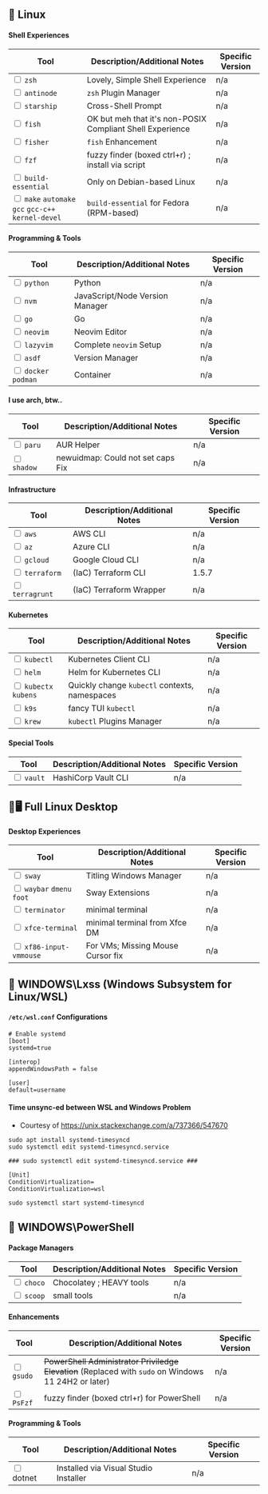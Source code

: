 🐧 Linux
---

#### Shell Experiences

|Tool|Description/Additional Notes|Specific Version|
--|--|--
<input type="checkbox"> `zsh` | Lovely, Simple Shell Experience | n/a
<input type="checkbox"> `antinode` | `zsh` Plugin Manager | n/a
<input type="checkbox"> `starship` | Cross-Shell Prompt | n/a
<input type="checkbox"> `fish` | OK but meh that it's non-POSIX Compliant Shell Experience | n/a
<input type="checkbox"> `fisher` | `fish` Enhancement | n/a
<input type="checkbox"> `fzf` | fuzzy finder (boxed ctrl+r) ; install via script | n/a
<input type="checkbox"> `build-essential` | Only on Debian-based Linux | n/a
<input type="checkbox"> `make` `automake` `gcc` `gcc-c++` `kernel-devel` | `build-essential` for Fedora (RPM-based) | n/a

#### Programming & Tools
|Tool|Description/Additional Notes|Specific Version|
--|--|--
<input type="checkbox"> `python` | Python | n/a
<input type="checkbox"> `nvm` | JavaScript/Node Version Manager | n/a
<input type="checkbox"> `go` | Go | n/a
<input type="checkbox"> `neovim` | Neovim Editor | n/a
<input type="checkbox"> `lazyvim` | Complete `neovim` Setup | n/a
<input type="checkbox"> `asdf` | Version Manager | n/a
<input type="checkbox"> `docker` `podman` | Container | n/a

#### I use arch, btw..

|Tool|Description/Additional Notes|Specific Version|
--|--|--
<input type="checkbox"> `paru` | AUR Helper | n/a
<input type="checkbox"> `shadow` | newuidmap: Could not set caps Fix | n/a

#### Infrastructure
|Tool|Description/Additional Notes|Specific Version|
--|--|--
<input type="checkbox"> `aws` | AWS CLI | n/a
<input type="checkbox"> `az` | Azure CLI | n/a
<input type="checkbox"> `gcloud` | Google Cloud CLI | n/a
<input type="checkbox"> `terraform` | (IaC) Terraform CLI | 1.5.7
<input type="checkbox"> `terragrunt` | (IaC) Terraform Wrapper | n/a

#### Kubernetes
|Tool|Description/Additional Notes|Specific Version|
--|--|--
<input type="checkbox"> `kubectl` | Kubernetes Client CLI | n/a
<input type="checkbox"> `helm` | Helm for Kubernetes CLI | n/a
<input type="checkbox"> `kubectx` `kubens` | Quickly change `kubectl` contexts, namespaces| n/a
<input type="checkbox"> `k9s` | fancy TUI `kubectl` | n/a
<input type="checkbox"> `krew` | `kubectl` Plugins Manager | n/a

#### Special Tools
|Tool|Description/Additional Notes|Specific Version|
--|--|--
<input type="checkbox"> `vault` | HashiCorp Vault CLI | n/a

🐧🖥️ Full Linux Desktop
---

#### Desktop Experiences

|Tool|Description/Additional Notes|Specific Version|
--|--|--
<input type="checkbox"> `sway` | Titling Windows Manager | n/a
<input type="checkbox"> `waybar` `dmenu` `foot` | Sway Extensions | n/a
<input type="checkbox"> `terminator` | minimal terminal | n/a
<input type="checkbox"> `xfce-terminal` | minimal terminal from Xfce DM | n/a
<input type="checkbox"> `xf86-input-vmmouse` | For VMs; Missing Mouse Cursor fix | n/a

🚩 WINDOWS\Lxss (Windows Subsystem for Linux/WSL)
---

#### `/etc/wsl.conf` Configurations
```
# Enable systemd
[boot]
systemd=true

[interop]
appendWindowsPath = false

[user]
default=username

```

#### Time unsync-ed between WSL and Windows Problem
- Courtesy of https://unix.stackexchange.com/a/737366/547670

```
sudo apt install systemd-timesyncd
sudo systemctl edit systemd-timesyncd.service
```

```
### sudo systemctl edit systemd-timesyncd.service ###

[Unit]
ConditionVirtualization=
ConditionVirtualization=wsl
```

```
sudo systemctl start systemd-timesyncd
```

🚩 WINDOWS\PowerShell
----

#### Package Managers
|Tool|Description/Additional Notes|Specific Version|
--|--|--
<input type="checkbox"> `choco` | Chocolatey ; HEAVY tools | n/a
<input type="checkbox"> `scoop` | small tools | n/a

#### Enhancements
|Tool|Description/Additional Notes|Specific Version|
--|--|--
<input type="checkbox"> `gsudo` | ~~PowerShell Administrator Priviledge Elevation~~ (Replaced with `sudo` on Windows 11 24H2 or later) | n/a
<input type="checkbox"> `PsFzf` | fuzzy finder (boxed ctrl+r) for PowerShell | n/a

#### Programming & Tools
|Tool|Description/Additional Notes|Specific Version|
--|--|--
<input type="checkbox"> dotnet | Installed via Visual Studio Installer | n/a
